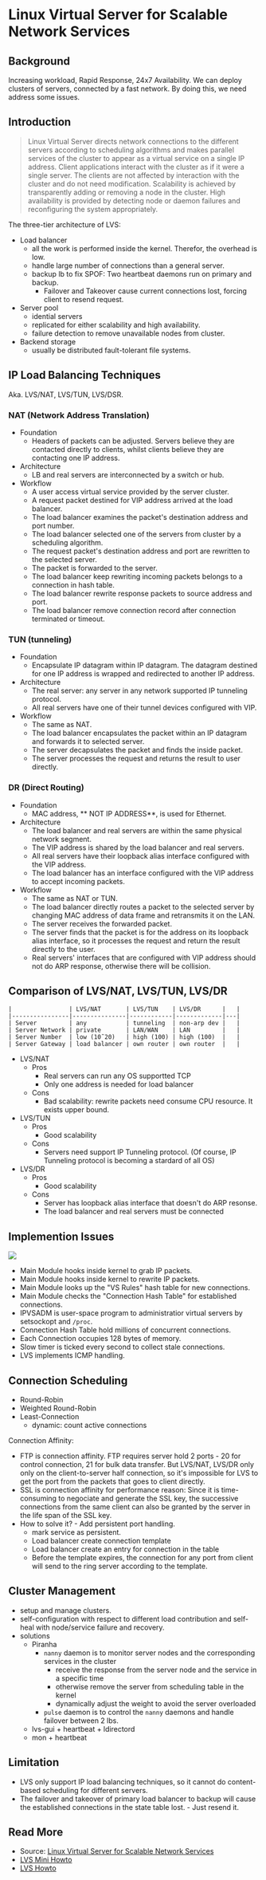 # Linux Virtual Server for Scalable Network Services

## Background

Increasing workload, Rapid Response, 24x7 Availability.
We can deploy clusters of servers, connected by a fast network.
By doing this, we need address some issues.

## Introduction

> Linux Virtual Server directs network connections to the
> different servers according to scheduling algorithms and
> makes parallel services of the cluster to appear as a virtual
> service on a single IP address. Client applications
> interact with the cluster as if it were a single server. The
> clients are not affected by interaction with the cluster
> and do not need modification. Scalability is achieved by
> transparently adding or removing a node in the cluster.
> High availability is provided by detecting node or daemon
> failures and reconfiguring the system appropriately.

The three-tier architecture of LVS:

- Load balancer
    - all the work is performed inside the kernel. Therefor, the overhead is low.
    - handle large number of connections than a general server.
    - backup lb to fix SPOF: Two heartbeat daemons run on primary and backup.
        - Failover and Takeover cause current connections lost, forcing client to resend request.
- Server pool
    - idential servers
    - replicated for either scalability and high availability.
    - failure detection to remove unavailable nodes from cluster.
- Backend storage
    - usually be distributed fault-tolerant file systems.

## IP Load Balancing Techniques

Aka. LVS/NAT, LVS/TUN, LVS/DSR.

### NAT (Network Address Translation)

- Foundation
    - Headers of packets can be adjusted. Servers believe they are contacted directly to clients, whilst clients believe they are contacting one IP address.
- Architecture
    - LB and real servers are interconnected by a switch or hub.
- Workflow
    - A user access virtual service  provided by the server cluster.
    - A request packet destined for VIP address arrived at the load balancer.
    - The load balancer examines the packet's destination address and port number.
    - The load balancer selected one of the servers from cluster by a scheduling algorithm.
    - The request packet's destination address and port are rewritten to the selected server.
    - The packet is forwarded to the server.
    - The load balancer keep rewriting incoming packets belongs to a connection in hash table.
    - The load balancer rewrite response packets to source address and port.
    - The load balancer remove connection record after connection terminated or timeout.

### TUN (tunneling)

- Foundation
    - Encapsulate IP datagram within IP datagram. The datagram destined for one IP address is wrapped and redirected to another IP address.
- Architecture
    - The real server: any server in any network supported IP tunneling protocol.
    - All real servers have one of their tunnel devices configured with VIP.
- Workflow
    - The same as NAT.
    - The load balancer encapsulates the packet within an IP datagram and forwards it to selected server.
    - The server decapsulates the packet and finds the inside packet.
    - The server processes the request and returns the result to user directly.

### DR (Direct Routing)

- Foundation
    - MAC address, ** NOT IP ADDRESS**, is used for Ethernet.
- Architecture
    - The load balancer and real servers are within the same physical network segment.
    - The VIP address is shared by the load balancer and real servers.
    - All real servers have their loopback alias interface configured with the VIP address.
    - The load balancer has an interface configured with the VIP address to accept incoming packets.
- Workflow
    - The same as NAT or TUN.
    - The load balancer directly routes a packet to the selected server by changing MAC address of data frame and retransmits it on the LAN.
    - The server receives the forwarded packet.
    - The server finds that the packet is for the address on its loopback alias interface, so it processes the request and return the result directly to the user.
    - Real servers' interfaces that are configured with VIP address should not do ARP response, otherwise there will be collision.

## Comparison of LVS/NAT, LVS/TUN, LVS/DR

    |                | LVS/NAT       | LVS/TUN    | LVS/DR      |   |
    |----------------|---------------|------------|-------------|---|
    | Server         | any           | tunneling  | non-arp dev |   |
    | Server Network | private       | LAN/WAN    | LAN         |   |
    | Server Number  | low (10˜20)   | high (100) | high (100)  |   |
    | Server Gateway | load balancer | own router | own router  |   |

- LVS/NAT
    - Pros
        - Real servers can run any OS supportted TCP
        - Only one address is needed for load balancer
    - Cons
        - Bad scalability: rewrite packets need consume CPU resource. It exists upper bound.
- LVS/TUN
    - Pros
        - Good scalability
    - Cons
        - Servers need support IP Tunneling protocol. (Of course, IP Tunneling protocol is becoming a stardard of all OS)
- LVS/DR
    - Pros
        - Good scalability
    - Cons
        - Server has loopback alias interface that doesn't do ARP resonse.
        - The load balancer and real servers must be connected

## Implemention Issues

![](http://g.gravizo.com/g?%20digraph%20G%20{%20%22VS%20Schedule%20&%20Control%20Module%22%20-%3E%20%22VS%20Rules%20Table%22;%20%22VS%20Schedule%20&%20Control%20Module%22%20-%3E%20%22Connection%20Hash%20Table%22;%20%22VS%20Schedule%20&%20Control%20Module%22%20-%3E%20IPVSADM;%20IPVSADM%20-%3E%20%22VS%20Schedule%20&%20Control%20Module%22;%20})

- Main Module hooks inside kernel to grab IP packets.
- Main Module hooks inside kernel to rewrite IP packets.
- Main Module looks up the "VS Rules" hash table for new connections.
- Main Module checks the "Connection Hash Table" for established connections.
- IPVSADM is user-space program to administratior virtual servers by setsockopt and `/proc`.
- Connection Hash Table hold millions of concurrent connections.
- Each Connection occupies 128 bytes of memory.
- Slow timer is ticked every second to collect stale connections.
- LVS implements ICMP handling.

## Connection Scheduling

- Round-Robin
- Weighted Round-Robin
- Least-Connection
    - dynamic: count active connections

Connection Affinity:

- FTP is connection affinity. FTP requires server hold 2 ports - 20 for control connection, 21 for bulk data transfer. But LVS/NAT, LVS/DR only only on the client-to-server half connection, so it's impossible for LVS to get the port from the packets that goes to client directly.
- SSL is connection affinity for performance reason: Since it is time-consuming to negociate and generate the SSL key, the successive connections from the same client can also be granted by the server in the life span of the SSL key.
- How to solve it? - Add persistent port handling.
    - mark service as persistent.
    - Load balancer create connection template
    - Load balancer create an entry for connection in the table
    - Before the template expires, the connection for any port from client will send to the ring server according to the template.

## Cluster Management

- setup and manage clusters.
- self-configuration with respect to different load contribution and self-heal with node/service failure and recovery.
- solutions
    - Piranha
        - `nanny` daemon is to monitor server nodes and the corresponding services in the cluster
            - receive the response from the server node and the service in a specific time
            - otherwise remove the server from scheduling table in the kernel
            - dynamically adjust the weight to avoid the server overloaded
        - `pulse` daemon is to control the `nanny` daemons and handle failover between 2 lbs.
    - lvs-gui + heartbeat + ldirectord
    - mon + heartbeat

## Limitation

- LVS only support IP load balancing techniques, so it cannot do content-based scheduling for different servers.
- The failover and takeover of primary load balancer to backup will cause the established connections in the state table lost. - Just resend it.

## Read More
- Source: [Linux Virtual Server for Scalable Network Services](http://www.linuxvirtualserver.org/ols/lvs.pdf)
- [LVS Mini Howto](http://www.austintek.com/LVS/LVS-HOWTO/mini-HOWTO/LVS-mini-HOWTO.html)
- [LVS Howto](http://www.austintek.com/LVS/LVS-HOWTO/HOWTO/index.html)

